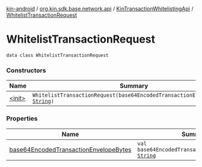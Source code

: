 [kin-android](../../../index.md) / [org.kin.sdk.base.network.api](../../index.md) / [KinTransactionWhitelistingApi](../index.md) / [WhitelistTransactionRequest](./index.md)

# WhitelistTransactionRequest

`data class WhitelistTransactionRequest`

### Constructors

| Name | Summary |
|---|---|
| [&lt;init&gt;](-init-.md) | `WhitelistTransactionRequest(base64EncodedTransactionEnvelopeBytes: `[`String`](https://kotlinlang.org/api/latest/jvm/stdlib/kotlin/-string/index.html)`)` |

### Properties

| Name | Summary |
|---|---|
| [base64EncodedTransactionEnvelopeBytes](base64-encoded-transaction-envelope-bytes.md) | `val base64EncodedTransactionEnvelopeBytes: `[`String`](https://kotlinlang.org/api/latest/jvm/stdlib/kotlin/-string/index.html) |
